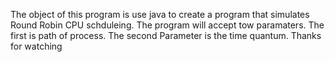 The object of this program is use java to create a program that simulates Round Robin CPU schduleing. The program will accept tow paramaters. The first is path of process. The second Parameter is the time quantum.
Thanks for watching
